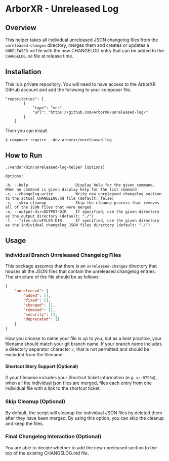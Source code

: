 # ArborXR - Unreleased Log

## Overview

This helper takes all individual unreleased JSON changelog files from the `unreleased-changes` directory, merges them and creates or updates a `UNRELEASED.md` file with the new CHANGELOG entry that can be added to the `CHANGELOG.md` file at release time.

## Installation

This is a private repository. You will need to have access to the ArborXR GitHub account and add the following to your composer file.

```
"repositories": [
        {
            "type": "vcs",
            "url": "https://github.com/ArborXR/unreleased-log/"
        }
    ]
```
Then you can install.

```
$ composer require --dev arborxr/unreleased-log
```

## How to Run

```
./vendor/bin/unreleased-log-helper [options]

Options:

-h, --help                     Display help for the given command. When no command is given display help for the list command
-c, --changelog-write          Write new unreleased changelog section to the actual CHANGELOG.md file (default: false)
-s, --skip-cleanup             Skip the cleanup process that removes all of the JSON files that were merged
-o, --output-dir=OUTPUT-DIR    If specified, use the given directory as the output directory (default: "./")
-f, --files-dir=FILES-DIR      If specified, use the given directory as the individual changelog JSON files directory (default: "./")
```

## Usage

### Individual Branch Unreleased Changelog Files

This package assumes that there is an `unreleased-changes` directory that houses all the JSON files that contain the unreleased changelog entries. The structure of the file should be as follows:

```json
{
    "unreleased": {
        "added": [],
        "fixed": [],
        "changed": [],
        "removed": [],
        "security": [],
        "deprecated": []
    }
}
```

How you choose to name your file is up to you, but as a best practice, your filename should match your git branch name. If your branch name includes a directory separator character `/`, that is not permitted and should be excluded from the filename.

#### Shortcut Story Support (Optional)

If your filename includes your Shortcut ticket information (e.g. `sc-87954`), when all the individual json files are merged, files each entry from one individual file with a link to the shortcut ticket.

### Skip Cleanup (Optional)

By default, the script will cleanup the individual JSON files by deleted them after they have been merged. By using this option, you can skip the cleanup and keep the files.

### Final Changelog Interaction (Optional)

You are able to decide whether to add the new unreleased section to the top of the existing CHANGELOG.md file.